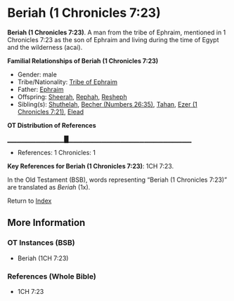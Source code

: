 # Beriah (1 Chronicles 7:23)
**Beriah (1 Chronicles 7:23)**. 
A man from the tribe of Ephraim, mentioned in 1 Chronicles 7:23 as the son of Ephraim and living during the time of Egypt and the wilderness (acai). 




**Familial Relationships of Beriah (1 Chronicles 7:23)**


* Gender: male
* Tribe/Nationality: [Tribe of Ephraim](../../../groups/md/acai/Ephraim.md)
* Father: [Ephraim](Ephraim.md)
* Offspring: [Sheerah](Sheerah.md), [Rephah](Rephah.md), [Resheph](Resheph.md)
* Sibling(s): [Shuthelah](Shuthelah.md), [Becher (Numbers 26:35)](Becher.2.md), [Tahan](Tahan.md), [Ezer (1 Chronicles 7:21)](Ezer.3.md), [Elead](Elead.md)


**OT Distribution of References**

▁▁▁▁▁▁▁▁▁▁▁▁█▁▁▁▁▁▁▁▁▁▁▁▁▁▁▁▁▁▁▁▁▁▁▁▁▁▁
* References: 1 Chronicles: 1



**Key References for Beriah (1 Chronicles 7:23)**: 
1CH 7:23. 


In the Old Testament (BSB), words representing “Beriah (1 Chronicles 7:23)” are translated as 
*Beriah* (1x). 




Return to [Index](00-Index.md)

## More Information

### OT Instances (BSB)

* Beriah (1CH 7:23)



### References (Whole Bible)

* 1CH 7:23



